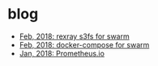 # blog

* [Feb, 2018: rexray s3fs for swarm](/feb-rexray-for-swarm/README.md)
* [Feb, 2018: docker-compose for swarm](/feb-compose-to-swarm/README.md)
* [Jan, 2018: Prometheus.io](/jan-prometheus/README.md)
